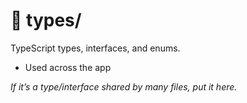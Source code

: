 # 📐 types/

TypeScript types, interfaces, and enums.
- Used across the app

_If it’s a type/interface shared by many files, put it here._
